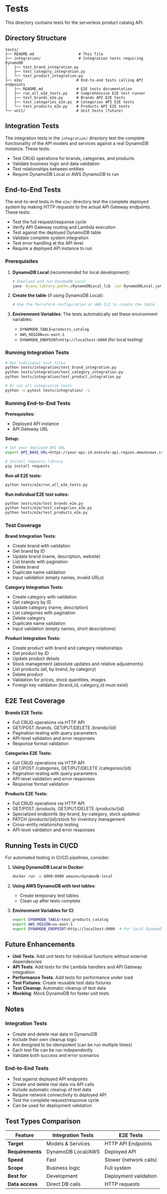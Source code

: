 # Tests

This directory contains tests for the serverless product catalog API.

## Directory Structure

```
tests/
├── README.md                    # This file
├── integration/                 # Integration tests requiring DynamoDB
│   ├── test_brand_integration.py
│   ├── test_category_integration.py
│   └── test_product_integration.py
├── e2e/                        # End-to-end tests calling API endpoints
│   ├── README.md               # E2E tests documentation
│   ├── run_all_e2e_tests.py    # Comprehensive E2E test runner
│   ├── test_brands_e2e.py      # Brands API E2E tests
│   ├── test_categories_e2e.py  # Categories API E2E tests
│   └── test_products_e2e.py    # Products API E2E tests
└── unit/                       # Unit tests (future)
```

## Integration Tests

The integration tests in the `integration/` directory test the complete functionality of the API models and services against a real DynamoDB instance. These tests:

- Test CRUD operations for brands, categories, and products
- Validate business logic and data validation
- Test relationships between entities
- Require DynamoDB Local or AWS DynamoDB to run

## End-to-End Tests

The end-to-end tests in the `e2e/` directory test the complete deployed system by making HTTP requests to the actual API Gateway endpoints. These tests:

- Test the full request/response cycle
- Verify API Gateway routing and Lambda execution
- Test against the deployed DynamoDB table
- Validate complete system integration
- Test error handling at the API level
- Require a deployed API instance to run

### Prerequisites

1. **DynamoDB Local** (recommended for local development):
   ```bash
   # Download and run DynamoDB Local
   java -Djava.library.path=./DynamoDBLocal_lib -jar DynamoDBLocal.jar -sharedDb
   ```

2. **Create the table** (if using DynamoDB Local):
   ```bash
   # Use the Terraform configuration or AWS CLI to create the table
   ```

3. **Environment Variables**:
   The tests automatically set these environment variables:
   - `DYNAMODB_TABLE=products_catalog`
   - `AWS_REGION=us-east-1` 
   - `DYNAMODB_ENDPOINT=http://localhost:8000` (for local testing)

### Running Integration Tests

```bash
# Run individual test files
python tests/integration/test_brand_integration.py
python tests/integration/test_category_integration.py
python tests/integration/test_product_integration.py

# Or run all integration tests
python -m pytest tests/integration/ -v
```

### Running End-to-End Tests

**Prerequisites:**
- Deployed API instance
- API Gateway URL

**Setup:**
```bash
# Set your deployed API URL
export API_BASE_URL=https://your-api-id.execute-api.region.amazonaws.com/stage

# Install requests library
pip install requests
```

**Run all E2E tests:**
```bash
python tests/e2e/run_all_e2e_tests.py
```

**Run individual E2E test suites:**
```bash
python tests/e2e/test_brands_e2e.py
python tests/e2e/test_categories_e2e.py
python tests/e2e/test_products_e2e.py
```

### Test Coverage

**Brand Integration Tests:**
- Create brand with validation
- Get brand by ID
- Update brand (name, description, website)
- List brands with pagination
- Delete brand
- Duplicate name validation
- Input validation (empty names, invalid URLs)

**Category Integration Tests:**
- Create category with validation
- Get category by ID
- Update category (name, description)
- List categories with pagination
- Delete category
- Duplicate name validation
- Input validation (empty names, short descriptions)

**Product Integration Tests:**
- Create product with brand and category relationships
- Get product by ID
- Update product details
- Stock management (absolute updates and relative adjustments)
- List products (all, by brand, by category)
- Delete product
- Validation for prices, stock quantities, images
- Foreign key validation (brand_id, category_id must exist)

## E2E Test Coverage

**Brands E2E Tests:**
- Full CRUD operations via HTTP API
- GET/POST /brands, GET/PUT/DELETE /brands/{id}
- Pagination testing with query parameters
- API-level validation and error responses
- Response format validation

**Categories E2E Tests:**
- Full CRUD operations via HTTP API  
- GET/POST /categories, GET/PUT/DELETE /categories/{id}
- Pagination testing with query parameters
- API-level validation and error responses
- Response format validation

**Products E2E Tests:**
- Full CRUD operations via HTTP API
- GET/POST /products, GET/PUT/DELETE /products/{id}
- Specialized endpoints (by-brand, by-category, stock updates)
- PATCH /products/{id}/stock for inventory management
- Cross-entity relationship testing
- API-level validation and error responses

## Running Tests in CI/CD

For automated testing in CI/CD pipelines, consider:

1. **Using DynamoDB Local in Docker**:
   ```bash
   docker run -p 8000:8000 amazon/dynamodb-local
   ```

2. **Using AWS DynamoDB with test tables**:
   - Create temporary test tables
   - Clean up after tests complete

3. **Environment Variables for CI**:
   ```bash
   export DYNAMODB_TABLE=test_products_catalog
   export AWS_REGION=us-east-1
   export DYNAMODB_ENDPOINT=http://localhost:8000  # For local DynamoDB
   ```

## Future Enhancements

- **Unit Tests**: Add unit tests for individual functions without external dependencies
- **API Tests**: Add tests for the Lambda handlers and API Gateway integration
- **Performance Tests**: Add tests for performance under load
- **Test Fixtures**: Create reusable test data fixtures
- **Test Cleanup**: Automatic cleanup of test data
- **Mocking**: Mock DynamoDB for faster unit tests

## Notes

### Integration Tests
- Create and delete real data in DynamoDB
- Include their own cleanup logic
- Are designed to be idempotent (can be run multiple times)
- Each test file can be run independently
- Validate both success and error scenarios

### End-to-End Tests
- Test against deployed API endpoints
- Create and delete real data via API calls
- Include automatic cleanup of test data
- Require network connectivity to deployed API
- Test the complete request/response cycle
- Can be used for deployment validation

## Test Types Comparison

| Feature | Integration Tests | E2E Tests |
|---------|------------------|-----------|
| **Target** | Models & Services | HTTP API Endpoints |
| **Requirements** | DynamoDB Local/AWS | Deployed API |
| **Speed** | Fast | Slower (network calls) |
| **Scope** | Business logic | Full system |
| **Best for** | Development | Deployment validation |
| **Data access** | Direct DB calls | HTTP requests |